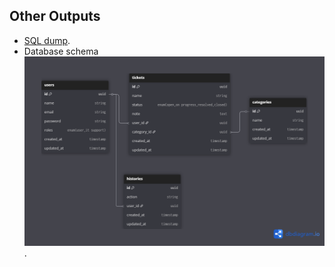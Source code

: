 ## Other Outputs
- [SQL dump](database\dump-ticketing_helpdesk-202507112109.sql).
- Database schema
![Database schema](database/diagram.png).